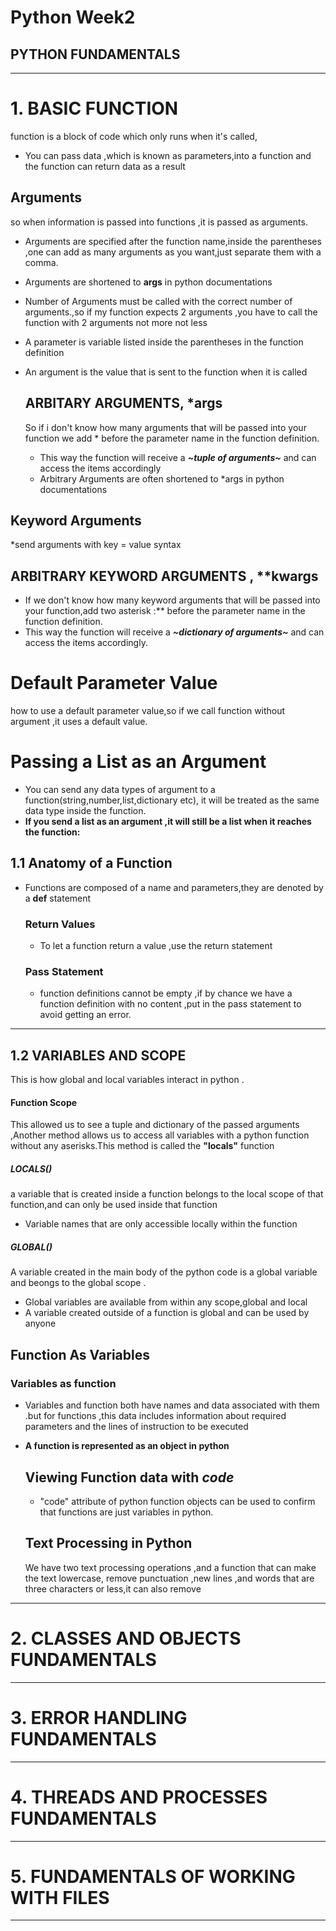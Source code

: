 # Python Week2
## PYTHON FUNDAMENTALS
---


# 1. BASIC FUNCTION
function is a block of code which only runs when it's called,
* You can pass data ,which is known as parameters,into a function and the function can return data as a result

## Arguments
so when information is passed into functions ,it is passed as arguments.
* Arguments are specified after the function name,inside the parentheses ,one can add as many arguments as you want,just separate them with a comma.
* Arguments are shortened to **args** in python documentations

* Number of Arguments must be called with the correct number of arguments.,so if my function expects 2 arguments ,you have to call the function with 2 arguments not more not less

* A parameter is variable listed inside the parentheses in the function definition
* An argument is the value that is sent to the function when it is called
  
  ## ARBITARY ARGUMENTS, *args
  So if i don't know how many arguments that will be passed into your function we add *     before the parameter name in the function definition.
  * This way the function will receive a ***~tuple of arguments~*** and can access the items accordingly
  * Arbitrary Arguments are often shortened to *args in python documentations

## Keyword Arguments
*send arguments with key = value syntax 

## ARBITRARY KEYWORD ARGUMENTS , **kwargs

*  If we don't know how many keyword arguments that will be passed into your function,add two asterisk :** before the parameter name in the function definition.
*  This way  the function will receive a ***~dictionary of arguments~*** and can access the items accordingly.

# Default Parameter Value
how to use a default parameter value,so if we call function without argument ,it uses a default value.

# Passing a List as an Argument
* You can send any data types of argument to a function(string,number,list,dictionary etc), it will  be treated as the same data type inside the function.
* **If you send a list as an argument ,it will still be a list when it reaches the function:**

## 1.1 Anatomy of a Function
* Functions are composed of a name and parameters,they are denoted by a **def** statement

  ### Return Values
  * To let a function return a value ,use the return statement

  ### Pass Statement
  * function definitions cannot be empty ,if by chance we have a function definition with no content ,put in the pass statement to avoid getting an error.
---

## 1.2 VARIABLES AND SCOPE
This is how global and local variables interact in python .

#### Function Scope
This allowed us to see a tuple and dictionary of the passed arguments ,Another method allows us to access all variables with a python function without any aserisks.This method is called the **"locals"** function

##### LOCALS()
a variable that is created inside a function belongs to the local scope of that function,and can only be used inside that function
* Variable names that are only accessible locally within the function

##### GLOBAL()
A variable created in the main body of the python code is a global variable and beongs to the global scope .
* Global variables are available from within any scope,global and local
* A variable created outside of a function is global and can be used by anyone

## Function As Variables
### Variables as function
* Variables and function both have names and data associated with them .but for functions ,this data includes information about required parameters and the lines of instruction to be executed
* **A function is represented as an object in python**

  ## Viewing Function data with _code_
  * "code" attribute of python function objects can be used to confirm that functions are just variables in python.

  ## Text Processing in Python
  We have two text processing operations ,and a function that can make the text lowercase,
  remove punctuation ,new lines ,and words that are three characters or less,it can also  remove 
---
# 2. CLASSES AND OBJECTS FUNDAMENTALS
---
# 3. ERROR HANDLING FUNDAMENTALS
---
# 4. THREADS AND PROCESSES FUNDAMENTALS
---
# 5. FUNDAMENTALS OF WORKING WITH FILES
---
